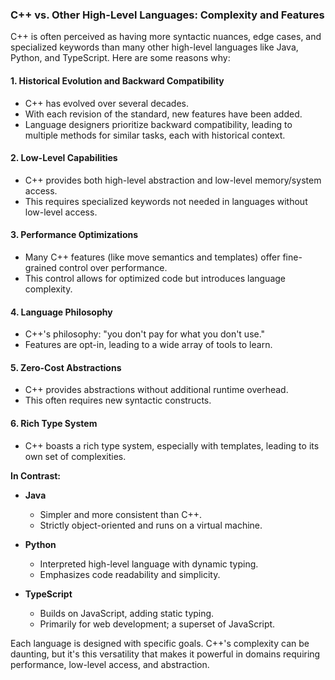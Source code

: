 ### C++ vs. Other High-Level Languages: Complexity and Features

C++ is often perceived as having more syntactic nuances, edge cases, and specialized keywords than many other high-level languages like Java, Python, and TypeScript. Here are some reasons why:

#### 1. Historical Evolution and Backward Compatibility
- C++ has evolved over several decades.
- With each revision of the standard, new features have been added.
- Language designers prioritize backward compatibility, leading to multiple methods for similar tasks, each with historical context.

#### 2. Low-Level Capabilities
- C++ provides both high-level abstraction and low-level memory/system access.
- This requires specialized keywords not needed in languages without low-level access.

#### 3. Performance Optimizations
- Many C++ features (like move semantics and templates) offer fine-grained control over performance.
- This control allows for optimized code but introduces language complexity.

#### 4. Language Philosophy
- C++'s philosophy: "you don't pay for what you don't use."
- Features are opt-in, leading to a wide array of tools to learn.

#### 5. Zero-Cost Abstractions
- C++ provides abstractions without additional runtime overhead.
- This often requires new syntactic constructs.

#### 6. Rich Type System
- C++ boasts a rich type system, especially with templates, leading to its own set of complexities.

**In Contrast:**

- **Java**
  - Simpler and more consistent than C++.
  - Strictly object-oriented and runs on a virtual machine.
  
- **Python**
  - Interpreted high-level language with dynamic typing.
  - Emphasizes code readability and simplicity.
  
- **TypeScript**
  - Builds on JavaScript, adding static typing.
  - Primarily for web development; a superset of JavaScript.

Each language is designed with specific goals. C++'s complexity can be daunting, but it's this versatility that makes it powerful in domains requiring performance, low-level access, and abstraction.
